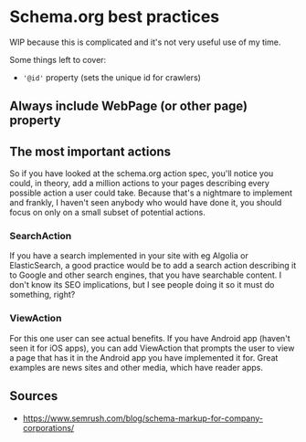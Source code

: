 # Schema.org best practices

WIP because this is complicated and it's not very useful use of my time.

Some things left to cover:
* `'@id'` property (sets the unique id for crawlers)

## Always include WebPage (or other page) property

## The most important actions

So if you have looked at the schema.org action spec, you'll notice you could, in theory, add a million actions to your pages describing every possible action a user could take. Because that's a nightmare to implement and frankly, I haven't seen anybody who would have done it, you should focus on only on a small subset of potential actions.

### SearchAction

If you have a search implemented in your site with eg Algolia or ElasticSearch, a good practice would be to add a search action describing it to Google and other search engines, that you have searchable content. I don't know its SEO implications, but I see people doing it so it must do something, right?

### ViewAction

For this one user can see actual benefits. If you have Android app (haven't seen it for iOS apps), you can add ViewAction that prompts the user to view a page that has it in the Android app you have implemented it for. Great examples are news sites and other media, which have reader apps.


## Sources

* https://www.semrush.com/blog/schema-markup-for-company-corporations/